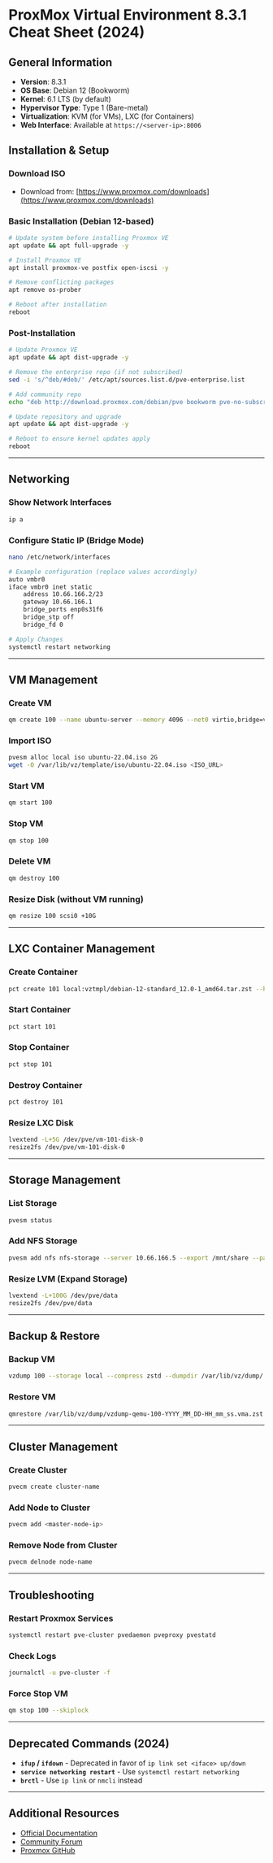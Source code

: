 # ProxMox Virtual Environment 8.3.1 Cheat Sheet (2024)

## General Information

-   **Version**: 8.3.1
-   **OS Base**: Debian 12 (Bookworm)
-   **Kernel**: 6.1 LTS (by default)
-   **Hypervisor Type**: Type 1 (Bare-metal)
-   **Virtualization**: KVM (for VMs), LXC (for Containers)
-   **Web Interface**: Available at `https://<server-ip>:8006`

## Installation & Setup

### Download ISO

-   Download from: [https://www.proxmox.com/downloads](https://www.proxmox.com/downloads)

### Basic Installation (Debian 12-based)

```bash
# Update system before installing Proxmox VE
apt update && apt full-upgrade -y

# Install Proxmox VE
apt install proxmox-ve postfix open-iscsi -y

# Remove conflicting packages
apt remove os-prober

# Reboot after installation
reboot
```

### Post-Installation

```bash
# Update Proxmox VE
apt update && apt dist-upgrade -y

# Remove the enterprise repo (if not subscribed)
sed -i 's/^deb/#deb/' /etc/apt/sources.list.d/pve-enterprise.list

# Add community repo
echo "deb http://download.proxmox.com/debian/pve bookworm pve-no-subscription" > /etc/apt/sources.list.d/pve-no-subscription.list

# Update repository and upgrade
apt update && apt dist-upgrade -y

# Reboot to ensure kernel updates apply
reboot
```

---

## Networking

### Show Network Interfaces

```bash
ip a
```

### Configure Static IP (Bridge Mode)

```bash
nano /etc/network/interfaces

# Example configuration (replace values accordingly)
auto vmbr0
iface vmbr0 inet static
    address 10.66.166.2/23
    gateway 10.66.166.1
    bridge_ports enp0s31f6
    bridge_stp off
    bridge_fd 0
```

```bash
# Apply Changes
systemctl restart networking
```

---

## VM Management

### Create VM

```bash
qm create 100 --name ubuntu-server --memory 4096 --net0 virtio,bridge=vmbr0 --cores 2 --cpu host
```

### Import ISO

```bash
pvesm alloc local iso ubuntu-22.04.iso 2G
wget -O /var/lib/vz/template/iso/ubuntu-22.04.iso <ISO_URL>
```

### Start VM

```bash
qm start 100
```

### Stop VM

```bash
qm stop 100
```

### Delete VM

```bash
qm destroy 100
```

### Resize Disk (without VM running)

```bash
qm resize 100 scsi0 +10G
```

---

## LXC Container Management

### Create Container

```bash
pct create 101 local:vztmpl/debian-12-standard_12.0-1_amd64.tar.zst --hostname debian-container --storage local-lvm --password YOUR_PASSWORD --rootfs 8G --cores 2 --memory 2048 --net0 name=eth0,bridge=vmbr0,ip=dhcp
```

### Start Container

```bash
pct start 101
```

### Stop Container

```bash
pct stop 101
```

### Destroy Container

```bash
pct destroy 101
```

### Resize LXC Disk

```bash
lvextend -L+5G /dev/pve/vm-101-disk-0
resize2fs /dev/pve/vm-101-disk-0
```

---

## Storage Management

### List Storage

```bash
pvesm status
```

### Add NFS Storage

```bash
pvesm add nfs nfs-storage --server 10.66.166.5 --export /mnt/share --path /mnt/pve/nfs-storage
```

### Resize LVM (Expand Storage)

```bash
lvextend -L+100G /dev/pve/data
resize2fs /dev/pve/data
```

---

## Backup & Restore

### Backup VM

```bash
vzdump 100 --storage local --compress zstd --dumpdir /var/lib/vz/dump/
```

### Restore VM

```bash
qmrestore /var/lib/vz/dump/vzdump-qemu-100-YYYY_MM_DD-HH_mm_ss.vma.zst 200
```

---

## Cluster Management

### Create Cluster

```bash
pvecm create cluster-name
```

### Add Node to Cluster

```bash
pvecm add <master-node-ip>
```

### Remove Node from Cluster

```bash
pvecm delnode node-name
```

---

## Troubleshooting

### Restart Proxmox Services

```bash
systemctl restart pve-cluster pvedaemon pveproxy pvestatd
```

### Check Logs

```bash
journalctl -u pve-cluster -f
```

### Force Stop VM

```bash
qm stop 100 --skiplock
```

---

## Deprecated Commands (2024)

-   **`ifup` / `ifdown`** - Deprecated in favor of `ip link set <iface> up/down`
-   **`service networking restart`** - Use `systemctl restart networking`
-   **`brctl`** - Use `ip link` or `nmcli` instead

---

## Additional Resources

-   [Official Documentation](https://pve.proxmox.com/wiki/Main_Page)
-   [Community Forum](https://forum.proxmox.com)
-   [Proxmox GitHub](https://github.com/proxmox)
